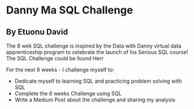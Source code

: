 # Danny Ma SQL Challenge

## By Etuonu David

The 8 wek SQL challenge is inspired by the Data with Danny virtual data apprenticeship program to celebrate the launch of his Serious SQL course! The
SQL Challenge could be found Herr

For the next 8 weeks - I challenge myself to:

- Dedicate myself to learning SQL and practicing problem solving with SQL
- Complete the 8 weeks Challenge using SQL
- Write a Medium Post about the challenge and sharing my analysis

